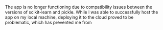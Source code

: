 The app is no longer functioning due to compatibility issues between the versions of scikit-learn and pickle. 
While I was able to successfully host the app on my local machine, deploying it to the cloud proved to be problematic, which has prevented me from 
